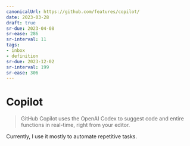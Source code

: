 ```yaml
---
canonicalUrl: https://github.com/features/copilot/
date: 2023-03-28
draft: true
sr-due: 2023-04-08
sr-ease: 286
sr-interval: 11
tags:
- inbox
- definition
sr-due: 2023-12-02
sr-interval: 199
sr-ease: 306
---
```


# Copilot

> GitHub Copilot uses the OpenAI Codex to suggest code and entire functions in
> real-time, right from your editor.

Currently, I use it mostly to automate repetitive tasks.